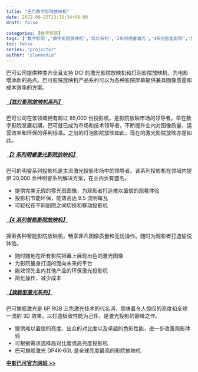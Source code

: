 ```yaml
---
title: "巴可数字影院放映机"
date: 2022-08-25T13:16:34+08:00
draft: false

categories: [数字影院]
tags: ['数字影院','数字影院放映机','氙灯系列','2系列明睿激光','4系列智能影院','旗舰激光']
toc: false
series: "projector"
author: "zlonmedia"
---
```

巴可公司提供种类齐全且支持 DCI 的激光影院放映机和灯泡影院放映机，为电影增添新的亮点。巴可影院放映机产品系列可以为各种影院屏幕提供兼具图像质量和成本效率的方案。<!--more-->

##### [**【氙灯影院放映机系列】**](http://localhost:1313/projector/barco/)
巴可公司在该领域拥有超过 85,000 台投影机，是影院放映市场的领导者。早在数字影院发展初期，巴可就已成为市场和技术领导者，不断提升业内对图像质量、运营效率和环保的评判标准。之前的灯泡影院放映如此，现在的激光影院放映亦是如此。

##### [**【2 系列明睿激光影院放映机】**](http://localhost:1313/projector/barco/)
巴可的明睿系列投影机是主流激光投影市场中的领导者。该系列投影机在领域内提供 20,000 余种明睿系列解决方案，在业内负有盛名。

- 提供完美无瑕的零光斑图像，为观影者打造难以置信的观看体验
- 投影机节能环保，能效高达 9.5 流明每瓦
- 可轻松在不同剧院之间切换和移动投影机

##### [**【4 系列智能影院放映机】**](http://localhost:1313/projector/barco/)
探索各种智能影院放映机，畅享非凡图像质量和无忧操作。随时为观影者打造愉悦体验。

- 随时随地在所有影院银幕上展现出色的激光图像
- 为影院量身打造的面向未来的平台
- 能效领先业内其他产品的环保激光投影机
- 简化操作，减少成本

##### [**【旗舰型激光系列】**](http://localhost:1313/projector/barco/)
巴可旗舰激光是 6P RGB 三色激光技术的代名词，意味着令人惊叹的亮度和全球一流的 3D 效果。以打造极致性能为己任，是激光投影的巅峰之作。

- 提供难以置信的亮度、出众的对比度以及卓越的色彩性能，进一步改善观影体验
- 可根据需求选择高对比度或高亮度投影机
- 巴可旗舰激光 DP4K-60L 是全球亮度最高的影院放映机

[**<u>中影巴可官方网站 >></u>**](https://www.barco.com.cn/zh-cn/solutions/cinema)

